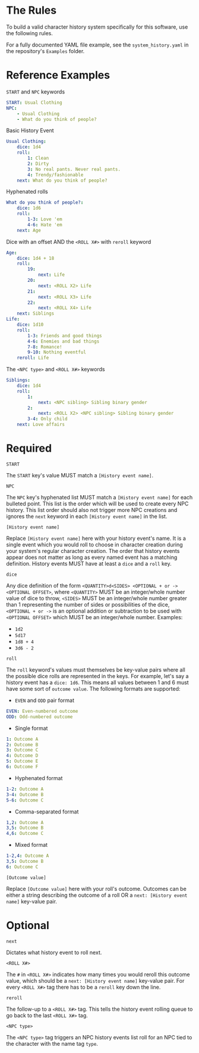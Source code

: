 # The Rules

To build a valid character history system specifically for this software, use the following rules.

For a fully documented YAML file example, see the `system_history.yaml` in the repository's `Examples` folder.

# Reference Examples

`START` and `NPC` keywords

```yaml
START: Usual Clothing
NPC:
    - Usual Clothing
    - What do you think of people?
```

Basic History Event

```yaml
Usual Clothing:
    dice: 1d4
    roll:
        1: Clean
        2: Dirty
        3: No real pants. Never real pants.
        4: Trendy/fashionable
    next: What do you think of people?
```

Hyphenated rolls

```yaml
What do you think of people?:
    dice: 1d6
    roll:
        1-3: Love 'em
        4-6: Hate 'em
    next: Age
```

Dice with an offset AND the `<ROLL X#>` with `reroll` keyword

```yaml
Age:
    dice: 1d4 + 18
    roll:
        19:
            next: Life
        20:
            next: <ROLL X2> Life
        21:
            next: <ROLL X3> Life
        22:
            next: <ROLL X4> Life
    next: Siblings
Life:
    dice: 1d10
    roll:
        1-3: Friends and good things
        4-6: Enemies and bad things
        7-8: Romance!
        9-10: Nothing eventful
    reroll: Life
```

The `<NPC type>` and `<ROLL X#>` keywords

```yaml
Siblings:
    dice: 1d4
    roll:
        1:
            next: <NPC sibling> Sibling binary gender
        2:
            next: <ROLL X2> <NPC sibling> Sibling binary gender
        3-4: Only child
    next: Love affairs
```

# Required

`START`

The `START` key's value MUST match a `[History event name]`.

`NPC`

The `NPC` key's hyphenated list MUST match a `[History event name]` for each bulleted point.  This list is the order which will be used to create every NPC history.  This list order should also not trigger more NPC creations and ignores the `next` keyword in each `[History event name]` in the list.

`[History event name]`

Replace `[History event name]` here with your history event's name.  It is a single event which you would roll to choose in character creation during your system's regular character creation.  The order that history events appear does not matter as long as every named event has a matching definition.  History events MUST have at least a `dice` and a `roll` key.

`dice`

Any dice definition of the form `<QUANTITY>d<SIDES> <OPTIONAL + or -> <OPTIONAL OFFSET>`, where `<QUANTITY>` MUST be an integer/whole number value of dice to throw, `<SIDES>` MUST be an integer/whole number greater than 1 representing the number of sides or possibilities of the dice, `<OPTIONAL + or ->` is an optional addition or subtraction to be used with `<OPTIONAL OFFSET>` which MUST be an integer/whole number.  Examples:

- `1d2`
- `5d17`
- `1d8 + 4`
- `3d6 - 2`

`roll`

The `roll` keyword's values must themselves be key-value pairs where all the possible dice rolls are represented in the keys.  For example, let's say a history event has a `dice: 1d6`.  This means all values between 1 and 6 must have some sort of `outcome value`.  The following formats are supported:

- `EVEN` and `ODD` pair format

```yaml
EVEN: Even-numbered outcome
ODD: Odd-numbered outcome
```

- Single format

```yaml
1: Outcome A
2: Outcome B
3: Outcome C
4: Outcome D
5: Outcome E
6: Outcome F
```

- Hyphenated format

```yaml
1-2: Outcome A
3-4: Outcome B
5-6: Outcome C
```

- Comma-separated format

```yaml
1,2: Outcome A
3,5: Outcome B
4,6: Outcome C
```

- Mixed format

```yaml
1-2,4: Outcome A
3,5: Outcome B
6: Outcome C
```

`[Outcome value]`

Replace `[Outcome value]` here with your roll's outcome.  Outcomes can be either a string describing the outcome of a roll OR a `next: [History event name]` key-value pair.

# Optional

`next`

Dictates what history event to roll next.

`<ROLL X#>`

The `#` in `<ROLL X#>` indicates how many times you would reroll this outcome value, which should be a `next: [History event name]` key-value pair.  For every `<ROLL X#>` tag there has to be a `reroll` key down the line.

`reroll`

The follow-up to a `<ROLL X#>` tag.  This tells the history event rolling queue to go back to the last `<ROLL X#>` tag.

`<NPC type>`

The `<NPC type>` tag triggers an NPC history events list roll for an NPC tied to the character with the name tag `type`.
